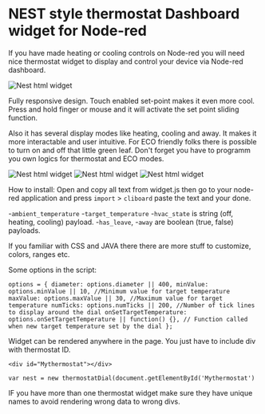 # NEST style thermostat Dashboard widget for Node-red

If you have made heating or cooling controls on Node-red you will need nice thermostat widget to display and control your device via Node-red dashboard.

![Nest html widget](https://www.ajso.lt/wp-content/uploads/2016/12/nest-html5-widget-1.png)

Fully responsive design. Touch enabled set-point makes it even more cool. Press and hold finger or mouse and it will activate the set point sliding function.

Also it has several display modes like heating, cooling and away. It makes it more interactable and user intuitive. For ECO friendly folks there is possible to turn on and off that little green leaf. Don't forget you have to programm you own logics for thermostat and ECO modes.

![Nest html widget](https://www.ajso.lt/wp-content/uploads/2016/12/nest-html5-widget_heating-180x180.png)
![Nest html widget](https://www.ajso.lt/wp-content/uploads/2016/12/nest-html5-widget_cooling-180x180.png) 
![Nest html widget](https://www.ajso.lt/wp-content/uploads/2016/12/nest-html5-widget_away-180x180.png)

How to install:
Open and copy all text from widget.js then go to your node-red application and press `import` > `cliboard` paste the text and your done.

-`ambient_temperature`
-`target_temperature`
-`hvac_state` is string (off, heating, cooling) payload.
-`has_leave`, 
-`away` are boolean (true, false) payloads.

If you familiar with CSS and JAVA there there are more stuff to customize, colors, ranges etc.

Some options in the script:

``options = {
 diameter: options.diameter || 400,
 minValue: options.minValue || 10, //Minimum value for target temperature
 maxValue: options.maxValue || 30, //Maximum value for target temperature
 numTicks: options.numTicks || 200, //Number of tick lines to display around the dial
 onSetTargetTemperature: options.onSetTargetTemperature || function() {}, // Function called when new target temperature set by the dial
};``

Widget can be rendered anywhere in the page. You just have to include div with thermostat ID.

`<div id="Mythermostat"></div>`

`var nest = new thermostatDial(document.getElementById('Mythermostat')`

IF you have more than one thermostat widget make sure they have unique names to avoid  rendering wrong data to wrong divs.
